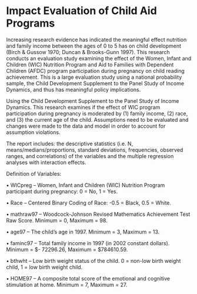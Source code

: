 # Impact Evaluation of Child Aid Programs

Increasing research evidence has indicated the meaningful effect nutrition and family income between the ages of 0 to 5 has on child development (Birch & Gussow 1970; Duncan & Brooks-Gunn 1997). This research conducts an evaluation study examining the effect of the Women, Infant and Children (WIC) Nutrition Program and Aid to Families with Dependent Children (AFDC) program participation during pregnancy on child reading achievement. This is a large evaluation study using a national probability sample, the Child Development Supplement to the Panel Study of Income Dynamics, and thus has meaningful policy implications.

Using the Child Development Supplement to the Panel Study of Income Dynamics. This research examines if the effect of WIC program participation during pregnancy is moderated by (1) family income, (2) race, and (3) the current age of the child. Assumptions need to be evaluated and changes were made to the data and model in order to account for assumption violations.

The report includes: the descriptive statistics (i.e. N, means/medians/proportions, standard deviations, frequencies, observed ranges, and correlations) of the variables and the multiple regression analyses with interaction effects.

Definition of Variables:

• WICpreg – Women, Infant and Children (WIC) Nutrition Program participant during
pregnancy: 0 = No, 1 = Yes.

• Race – Centered Binary Coding of Race: -0.5 = Black, 0.5 = White.

• mathraw97 – Woodcock-Johnson Revised Mathematics Achievement Test Raw Score.
Minimum = 0, Maximum = 98.

• age97 – The child’s age in 1997. Minimum = 3, Maximum = 13.

• faminc97 – Total family income in 1997 (in 2002 constant dollars). Minimum = $-
72296.26, Maximum = $784610.59.

• bthwht – Low birth weight status of the child. 0 = non-low birth weight child, 1 = low
birth weight child.

• HOME97 – A composite total score of the emotional and cognitive stimulation at home.
Minimum = 7, Maximum = 27.
